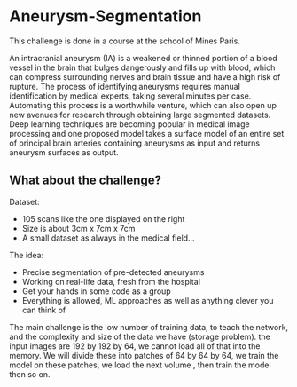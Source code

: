 # Aneurysm-Segmentation

This challenge is done in a course at the school of Mines Paris. 

An intracranial aneurysm (IA) is a weakened or thinned portion of a blood vessel in the brain that bulges dangerously and fills up with blood, which can compress surrounding nerves and brain tissue and have a high risk of rupture. The process of identifying aneurysms requires manual identification by medical experts, taking several minutes per case. Automating this process is a worthwhile venture, which can also open up new avenues for research through obtaining large segmented datasets. Deep learning techniques are becoming popular in medical image processing and one proposed model takes a surface model of an entire set of principal brain arteries containing aneurysms as input and returns aneurysm surfaces as output.

## What about the challenge? 
Dataset:
- 105 scans like the one displayed on the right
- Size is about 3cm x 7cm x 7cm
- A small dataset as always in the medical field…

The idea:
- Precise segmentation of pre-detected aneurysms
- Working on real-life data, fresh from the hospital
- Get your hands in some code as a group
- Everything is allowed, ML approaches as well as anything clever you can think of 

The main challenge is the low number of training data, to teach the network, and the complexity and size of the data we have (storage problem). the input images are 192 by 192 by 64, we cannot load all of that into the memory. We will divide these into patches of 64 by 64 by 64, we train the model on these patches, we load the next volume , then train the model then so on.
